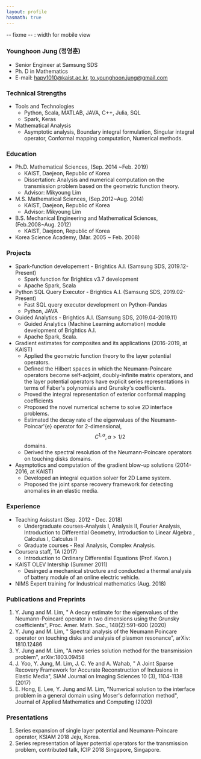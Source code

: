 ```yaml
---
layout: profile
hasmath: true
---
```


-- fixme -- : width for mobile view

### Younghoon Jung (정영훈)
- Senior Engineer at Samsung SDS 
- Ph. D in Mathematics
- E-mail: hapy1010@kaist.ac.kr, to.younghoon.jung@gmail.com


### Technical Strengths
- Tools and Technologies
  - Python, Scala, MATLAB, JAVA,  C++, Julia, SQL
  - Spark, Keras
- Mathematical Analysis
  - Asymptotic analysis, Boundary integral formulation, Singular integral operator, Conformal mapping computation, Numerical methods.

### Education
- Ph.D. Mathematical Sciences, (Sep. 2014 ~Feb. 2019)
  - KAIST, Daejeon, Republic of Korea 
  - Dissertation: Analysis and numerical computation on the transmission problem based on the geometric function theory.
  - Advisor: Mikyoung Lim
- M.S. Mathematical Sciences,  (Sep.2012~Aug. 2014)
  - KAIST, Daejeon, Republic of Korea 
  - Advisor: Mikyoung Lim
- B.S. Mechanical Engineering and Mathematical  Sciences, (Feb.2008~Aug. 2012) 
  - KAIST, Daejeon, Republic of Korea 
- Korea Science Academy, (Mar. 2005 ~ Feb. 2008) 

### Projects
- Spark-function developement - Brightics A.I. (Samsung SDS, 2019.12-Present)
  - Spark function for Brightics v3.7 development
  - Apache Spark, Scala
- Python SQL Query Executor - Brightics A.I. (Samsung SDS, 2019.02-Present)
  - Fast SQL query executor development on Python-Pandas
  - Python, JAVA
- Guided Analytics - Brightics A.I. (Samsung SDS, 2019.04-2019.11)
  - Guided Analytics (Machine Learning automation) module development of Brightics A.I.
  - Apache Spark, Scala.
- Gradient estimates for composites and its applications (2016-2019, at KAIST)
  - Applied the geometric function theory to the layer potential operators.
  - Defined the Hilbert spaces in which the Neumann-Poincare operators become self-adjoint, doubly-infinite matrix operators, and the layer potential operators have explicit series representations in terms of Faber's polynomials and Grunsky's coefficients.
  - Proved the integral representation of exterior conformal mapping coefficients
  - Proposed the novel numerical scheme to solve 2D interface problems.
  - Estimated the decay rate of the eigenvalues of the Neumann-Poincar\'{e} operator for 2-dimensional, $$C^{1,\alpha},\alpha>1/2$$ domains.
  - Derived the spectral resolution of the Neumann-Poincare operators on touching disks domains.
- Asymptotics and computation of the gradient blow-up solutions (2014-2016, at KAIST)
  - Developed an integral equation solver for 2D Lame system.
  - Proposed the joint sparse recovery framework for detecting anomalies in an elastic media.

### Experience
- Teaching Asisstant (Sep. 2012 - Dec. 2018)
  - Undergraduate courses-Analysis I, Analysis II, Fourier Analysis, Introduction to Differential Geometry, Introduction to Linear Algebra , Calculus I, Calculus II
  - Graduate courses - Real Analysis, Complex Analysis.
- Coursera staff, TA  (2017)
  - Introduction to Ordinary Differential Equations (Prof. Kwon.)
- KAIST OLEV Intership (Summer 2011)
  - Desinged a mechanical structure and conducted a thermal analysis of battery module of an online electric vehicle.
- NIMS Expert training for Industrical mathematics (Aug. 2018)

### Publications and Preprints
 1. Y. Jung and M. Lim, " A decay estimate for the eigenvalues of the Neumann-Poincaré operator in two dimensions using the Grunsky coefficients",  Proc. Amer. Math. Soc., 148(2):591–600 (2020)
 2. Y. Jung and M. Lim, " Spectral analysis of the Neumann Poincare operator on touching disks and analysis of plasmon resonance", arXiv: 1810.12486
 3. Y. Jung and M. Lim,  "A new series solution method for the transmission problem", arXiv:1803.09458
 4. J. Yoo, Y. Jung, M. Lim,  J. C. Ye and A. Wahab, " A Joint Sparse Recovery Framework for Accurate Reconstruction of Inclusions in Elastic Media",  SIAM Journal on Imaging Sciences 10 (3), 1104-1138 (2017)
 5. E. Hong,  E. Lee, Y. Jung and  M. Lim, "Numerical solution to the interface problem in a general domain using Moser's deformation method", Journal of Applied Mathematics and Computing  (2020)

### Presentations
1. Series expansion of single layer potential and Neumann-Poincare operator, KSIAM 2018 Jeju, Korea.
1. Series representation of layer potential operators for the transmission problem, contributed talk, ICIP 2018 Singapore, Singapore.